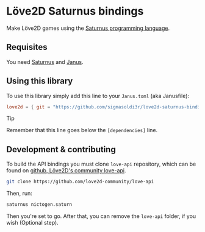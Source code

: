 # Löve2D Saturnus bindings

Make Löve2D games using the [Saturnus programming language](https://github.com/sigmasoldi3r/saturnus).

## Requisites

You need [Saturnus](https://github.com/sigmasoldi3r/saturnus) and
[Janus](https://github.com/sigmasoldi3r/Saturnus?tab=readme-ov-file#introducing-janus).

## Using this library

To use this library simply add this line to your `Janus.toml`
(aka Janusfile):

```toml
love2d = { git = "https://github.com/sigmasoldi3r/love2d-saturnus-bindings" }
```

> [!TIP]
> Remember that this line goes below the `[dependencies]` line.

## Development & contributing

To build the API bindings you must clone `love-api` repository,
which can be found on [github, Löve2D's community love-api](https://github.com/love2d-community/love-api).

```sh
git clone https://github.com/love2d-community/love-api
```

Then, run:

```sh
saturnus nictogen.saturn
```

Then you're set to go. After that, you can remove the `love-api` folder,
if you wish (Optional step).
